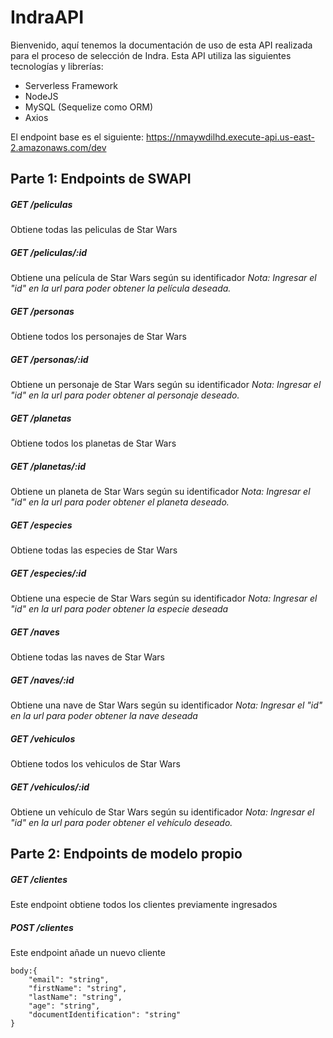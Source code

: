 # IndraAPI

Bienvenido, aquí tenemos la documentación de uso de esta API realizada para el proceso de selección de Indra.
Esta API utiliza las siguientes tecnologías y librerías:

 - Serverless Framework
 - NodeJS
 - MySQL (Sequelize como ORM)
 - Axios

El endpoint base es el siguiente:
https://nmaywdilhd.execute-api.us-east-2.amazonaws.com/dev

## Parte 1: Endpoints de SWAPI
#####  GET */peliculas*
Obtiene todas las peliculas de Star Wars
##### GET */peliculas/:id*
Obtiene una película de Star Wars según su identificador
*Nota: Ingresar el "id" en la url para poder obtener la película deseada.* 
##### GET */personas*
Obtiene todos los personajes de Star Wars
##### GET */personas/:id*
Obtiene un personaje de Star Wars según su identificador
*Nota: Ingresar el "id" en la url para poder obtener al personaje deseado.* 
##### GET */planetas*
Obtiene todos los planetas de Star Wars
##### GET */planetas/:id*
Obtiene un planeta de Star Wars según su identificador
*Nota: Ingresar el "id" en la url para poder obtener el planeta deseado.* 
##### GET */especies*
Obtiene todas las especies de Star Wars
##### GET */especies/:id*
Obtiene una especie de Star Wars según su identificador
*Nota: Ingresar el "id" en la url para poder obtener la especie deseada* 
##### GET */naves*
Obtiene todas las naves de Star Wars
##### GET */naves/:id*
Obtiene una nave de Star Wars según su identificador
*Nota: Ingresar el "id" en la url para poder obtener la nave deseada* 
##### GET */vehiculos*
Obtiene todos los vehiculos de Star Wars
##### GET */vehiculos/:id*
Obtiene un vehículo de Star Wars según su identificador
*Nota: Ingresar el "id" en la url para poder obtener el vehículo deseado.* 

## Parte 2: Endpoints de modelo propio
##### GET */clientes*
Este endpoint obtiene todos los clientes previamente ingresados
##### POST */clientes*
Este endpoint añade un nuevo cliente

    body:{
	    "email": "string",
	    "firstName": "string",
	    "lastName": "string",
	    "age": "string",
	    "documentIdentification": "string"
    }
